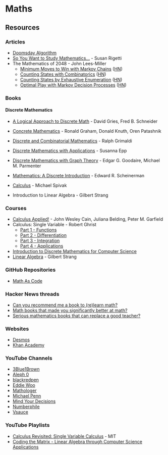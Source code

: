 # Maths

## Resources

### Articles

* [Doomsday Algorithm](https://rudy.ca/doomsday.html)
* [So You Want to Study Mathematics…](https://www.susanrigetti.com/math) - Susan Rigetti
* The Mathematics of 2048 - John Lees-Miller
  * [Minimum Moves to Win with Markov Chains](https://jdlm.info/articles/2017/08/05/markov-chain-2048.html) ([HN](https://news.ycombinator.com/item?id=15327837))
  * [Counting States with Combinatorics](https://jdlm.info/articles/2017/09/17/counting-states-combinatorics-2048.html) ([HN](https://news.ycombinator.com/item?id=15327837))
  * [Counting States by Exhaustive Enumeration](https://jdlm.info/articles/2017/12/10/counting-states-enumeration-2048.html) ([HN](https://news.ycombinator.com/item?id=15894126))
  * [Optimal Play with Markov Decision Processes](https://jdlm.info/articles/2018/03/18/markov-decision-process-2048.html) ([HN](https://news.ycombinator.com/item?id=16790338))

### Books

#### Discrete Mathematics

* [A Logical Approach to Discrete Math](https://smile.amazon.co.uk/dp/1441928359) - David Gries, Fred B. Schneider
* [Concrete Mathematics](https://www.csie.ntu.edu.tw/\~r97002/temp/Concrete%20Mathematics%202e.pdf) - Ronald Graham, Donald Knuth, Oren Patashnik
* [Discrete and Combinatorial Mathematics](https://smile.amazon.co.uk/dp/1292022795) - Ralph Grimaldi
* [Discrete Mathematics with Applications](https://smile.amazon.co.uk/dp/0495826162/) - Susanna Epp
* [Discrete Mathematics with Graph Theory](https://smile.amazon.co.uk/dp/8120332989/) - Edgar G. Goodaire, Michael M. Parmenter
* [Mathematics: A Discrete Introduction](https://smile.amazon.co.uk/dp/049501866X) - Edward R. Scheinerman



* [Calculus](https://www.amazon.co.uk/Calculus-Michael-Spivak/dp/0914098918) - Michael Spivak
* Introduction to Linear Algebra - Gilbert Strang

### Courses

* [Calculus Applied!](https://www.edx.org/course/calculus-applied) - John Wesley Cain, Juliana Belding, Peter M. Garfield
* Calculus: Single Variable - Robert Ghrist
  * [Part 1 - Functions](https://www.coursera.org/learn/single-variable-calculus)
  * [Part 2 - Differentiation](https://www.coursera.org/learn/differentiation-calculus)
  * [Part 3 - Integration](https://www.coursera.org/learn/integration-calculus)
  * [Part 4 - Applications](https://www.coursera.org/learn/applications-calculus)
* [Introduction to Discrete Mathematics for Computer Science](https://www.coursera.org/specializations/discrete-mathematics)
* [Linear Algebra](https://ocw.mit.edu/courses/18-06-linear-algebra-spring-2010/) - Gilbert Strang

### GitHub Repositories

* [Math As Code](https://github.com/Jam3/math-as-code)

### Hacker News threads

* [Can you recommend me a book to (re)learn math?](https://news.ycombinator.com/item?id=33859823)
* [Math books that made you significantly better at math?](https://news.ycombinator.com/item?id=34439828)
* [Serious mathematics books that can replace a good teacher?](https://news.ycombinator.com/item?id=31488608)

### Websites

* [Desmos](https://www.desmos.com/calculator)
* [Khan Academy](https://www.khanacademy.org/)

### YouTube Channels

* [3Blue1Brown](https://www.youtube.com/c/3blue1brown/videos)
* [Aleph 0](https://www.youtube.com/c/Aleph0/videos)
* [blackredpen](https://www.youtube.com/c/blackpenredpen/videos)
* [Eddie Woo](https://www.youtube.com/c/misterwootube/videos)
* [Mathologer](https://www.youtube.com/c/Mathologer/videos)
* [Michael Penn](https://www.youtube.com/c/MichaelPennMath/videos)
* [Mind Your Decisions](https://www.youtube.com/c/MindYourDecisions/videos)
* [Numberphile](https://www.youtube.com/user/numberphile/videos)
* [Vsauce](https://www.youtube.com/c/vsauce1/videos)

### YouTube Playlists

* [Calculus Revisited: Single Variable Calculus](https://www.youtube.com/playlist?list=PL3B08AE665AB9002A) - MIT
* [Coding the Matrix - Linear Algebra through Computer Science Applications](https://www.youtube.com/playlist?list=PLEhMEyM9jSinRHXJgRCOLZUiu9847V2g0)

